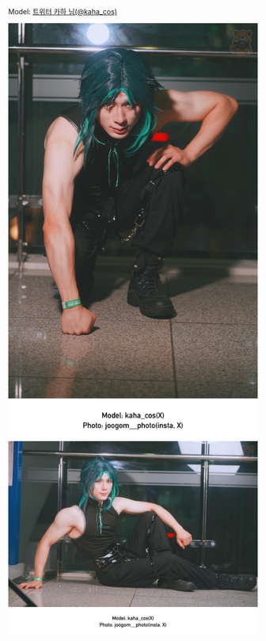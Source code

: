 ﻿---
dddd: 2024-09-21 부코 토
nickname: 카하
sns_type: x
sns_id: kaha_cos
---

<a name="kaha_cos"></a>
Model: <a href="https://x.com/kaha_cos" target="_blank">트위터 카하 님(@kaha_cos)</a>

![KakaoTalk20240926085023218.jpg](/assets/img/2024/09-21/카하/KakaoTalk20240926085023218.jpg)
![KakaoTalk2024092608502321801종이제거.jpg](/assets/img/2024/09-21/카하/KakaoTalk2024092608502321801종이제거.jpg)